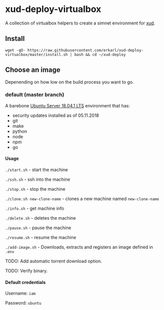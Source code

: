 # xud-deploy-virtualbox
A collection of virtualbox helpers to create a simnet environment for [xud](https://github.com/ExchangeUnion/xud).

## Install
`wget -qO- https://raw.githubusercontent.com/erkarl/xud-deploy-virtualbox/master/install.sh | bash && cd ~/xud-deploy`

## Choose an image
Depenending on how low on the build process you want to go.

### default (master branch)
A barebone [Ubuntu Server 18.04.1 LTS](https://www.ubuntu.com/download/server) environment that has:
* security updates installed as of 05.11.2018
* git
* make
* python
* node
* npm
* go

#### Usage
`./start.sh` - start the machine

`./ssh.sh` - ssh into the machine

`./stop.sh` - stop the machine

`./clone.sh new-clone-name` - clones a new machine named `new-clone-name`

`./info.sh` - get machine info

`./delete.sh` - deletes the machine

`./pause.sh` - pause the machine

`./resume.sh` - resume the machine

`./add-image.sh` - Downloads, extracts and registers an image defined in `.env`

TODO: Add automatic torrent download option.

TODO: Verify binary.

#### Default credentials
Username: `iam`

Password: `ubuntu`
